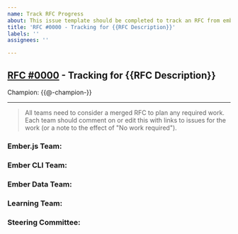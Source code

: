 ```yaml
---
name: Track RFC Progress
about: This issue template should be completed to track an RFC from emberjs/rfcs
title: 'RFC #0000 - Tracking for {{RFC Description}}'
labels: ''
assignees: ''

---
```


## [RFC #0000](https://github.com/emberjs/#0000) - Tracking for {{RFC Description}} 

Champion: {{@-champion-}}

---

> All teams need to consider a merged RFC to plan any required work. Each team should comment on or edit this with links to issues for the work (or a note to the effect of "No work required"). 

### Ember.js Team:

### Ember CLI Team:

### Ember Data Team:

### Learning Team:

### Steering Committee:

